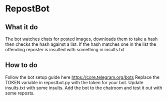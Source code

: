 # RepostBot 
## What it do 
The bot watches chats for posted images, downloads them to take a hash then checks the hash against a list. 
If the hash matches one in the list the offending reposter is insulted with something in insults.txt

## How to do
Follow the bot setup guide here https://core.telegram.org/bots 
Replace the TOKEN variable in repostbot.py with the token for your bot. 
Update insults.txt with some insults. 
Add the bot to the chatroom and test it out with some reposts. 

